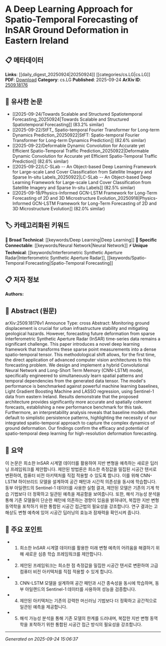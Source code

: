 <!-- KEYWORD_LINKING_METADATA:
{
  "processed_timestamp": "2025-09-24T15:06:37.267349",
  "vocabulary_version": "1.0",
  "selected_keywords": [
    "Deep Learning",
    "Neural Network",
    "Interferometric Synthetic Aperture Radar",
    "Spatio-Temporal Forecasting"
  ],
  "rejected_keywords": [],
  "similarity_scores": {
    "Deep Learning": 0.85,
    "Neural Network": 0.82,
    "Interferometric Synthetic Aperture Radar": 0.78,
    "Spatio-Temporal Forecasting": 0.8
  },
  "extraction_method": "AI_prompt_based",
  "budget_applied": true,
  "candidates_json": {
    "candidates": [
      {
        "surface": "Deep Learning",
        "canonical": "Deep Learning",
        "aliases": [
          "DL"
        ],
        "category": "broad_technical",
        "rationale": "Deep Learning is central to the paper's approach and connects well with existing literature on advanced machine learning techniques.",
        "novelty_score": 0.3,
        "connectivity_score": 0.9,
        "specificity_score": 0.65,
        "link_intent_score": 0.85
      },
      {
        "surface": "Convolutional Neural Network and Long-Short Term Memory",
        "canonical": "Neural Network",
        "aliases": [
          "CNN-LSTM",
          "Convolutional LSTM"
        ],
        "category": "specific_connectable",
        "rationale": "The hybrid CNN-LSTM model is a key innovation in the paper, integrating spatial and temporal learning, making it highly relevant for linking.",
        "novelty_score": 0.7,
        "connectivity_score": 0.75,
        "specificity_score": 0.8,
        "link_intent_score": 0.82
      },
      {
        "surface": "Interferometric Synthetic Aperture Radar",
        "canonical": "Interferometric Synthetic Aperture Radar",
        "aliases": [
          "InSAR"
        ],
        "category": "unique_technical",
        "rationale": "InSAR is a unique technical term specific to the paper's domain, crucial for understanding the data source and application context.",
        "novelty_score": 0.65,
        "connectivity_score": 0.6,
        "specificity_score": 0.85,
        "link_intent_score": 0.78
      },
      {
        "surface": "Spatio-Temporal Forecasting",
        "canonical": "Spatio-Temporal Forecasting",
        "aliases": [
          "Spatiotemporal Prediction"
        ],
        "category": "unique_technical",
        "rationale": "This term captures the core focus of the research, linking it to broader themes in predictive modeling and temporal analysis.",
        "novelty_score": 0.68,
        "connectivity_score": 0.7,
        "specificity_score": 0.78,
        "link_intent_score": 0.8
      }
    ],
    "ban_list_suggestions": [
      "methodological shift",
      "performance benchmark"
    ]
  },
  "decisions": [
    {
      "candidate_surface": "Deep Learning",
      "resolved_canonical": "Deep Learning",
      "decision": "linked",
      "scores": {
        "novelty": 0.3,
        "connectivity": 0.9,
        "specificity": 0.65,
        "link_intent": 0.85
      }
    },
    {
      "candidate_surface": "Convolutional Neural Network and Long-Short Term Memory",
      "resolved_canonical": "Neural Network",
      "decision": "linked",
      "scores": {
        "novelty": 0.7,
        "connectivity": 0.75,
        "specificity": 0.8,
        "link_intent": 0.82
      }
    },
    {
      "candidate_surface": "Interferometric Synthetic Aperture Radar",
      "resolved_canonical": "Interferometric Synthetic Aperture Radar",
      "decision": "linked",
      "scores": {
        "novelty": 0.65,
        "connectivity": 0.6,
        "specificity": 0.85,
        "link_intent": 0.78
      }
    },
    {
      "candidate_surface": "Spatio-Temporal Forecasting",
      "resolved_canonical": "Spatio-Temporal Forecasting",
      "decision": "linked",
      "scores": {
        "novelty": 0.68,
        "connectivity": 0.7,
        "specificity": 0.78,
        "link_intent": 0.8
      }
    }
  ]
}
-->

# A Deep Learning Approach for Spatio-Temporal Forecasting of InSAR Ground Deformation in Eastern Ireland

## 📋 메타데이터

**Links**: [[daily_digest_20250924|20250924]] [[categories/cs.LG|cs.LG]]
**PDF**: [Download](https://arxiv.org/pdf/2509.18176.pdf)
**Category**: cs.LG
**Published**: 2025-09-24
**ArXiv ID**: [2509.18176](https://arxiv.org/abs/2509.18176)

## 🔗 유사한 논문
- [[2025-09-24/Towards Scalable and Structured Spatiotemporal Forecasting_20250924|Towards Scalable and Structured Spatiotemporal Forecasting]] (83.2% similar)
- [[2025-09-22/StFT_ Spatio-temporal Fourier Transformer for Long-term Dynamics Prediction_20250922|StFT: Spatio-temporal Fourier Transformer for Long-term Dynamics Prediction]] (82.6% similar)
- [[2025-09-22/Deformable Dynamic Convolution for Accurate yet Efficient Spatio-Temporal Traffic Prediction_20250922|Deformable Dynamic Convolution for Accurate yet Efficient Spatio-Temporal Traffic Prediction]] (82.6% similar)
- [[2025-09-22/LC-SLab -- An Object-based Deep Learning Framework for Large-scale Land Cover Classification from Satellite Imagery and Sparse In-situ Labels_20250922|LC-SLab -- An Object-based Deep Learning Framework for Large-scale Land Cover Classification from Satellite Imagery and Sparse In-situ Labels]] (82.5% similar)
- [[2025-09-18/Physics-Informed GCN-LSTM Framework for Long-Term Forecasting of 2D and 3D Microstructure Evolution_20250918|Physics-Informed GCN-LSTM Framework for Long-Term Forecasting of 2D and 3D Microstructure Evolution]] (82.0% similar)

## 🏷️ 카테고리화된 키워드
**🧠 Broad Technical**: [[keywords/Deep Learning|Deep Learning]]
**🔗 Specific Connectable**: [[keywords/Neural Network|Neural Network]]
**⚡ Unique Technical**: [[keywords/Interferometric Synthetic Aperture Radar|Interferometric Synthetic Aperture Radar]], [[keywords/Spatio-Temporal Forecasting|Spatio-Temporal Forecasting]]

## 📋 저자 정보

**Authors:** 

## 📄 Abstract (원문)

arXiv:2509.18176v1 Announce Type: cross 
Abstract: Monitoring ground displacement is crucial for urban infrastructure stability and mitigating geological hazards. However, forecasting future deformation from sparse Interferometric Synthetic Aperture Radar (InSAR) time-series data remains a significant challenge. This paper introduces a novel deep learning framework that transforms these sparse point measurements into a dense spatio-temporal tensor. This methodological shift allows, for the first time, the direct application of advanced computer vision architectures to this forecasting problem. We design and implement a hybrid Convolutional Neural Network and Long-Short Term Memory (CNN-LSTM) model, specifically engineered to simultaneously learn spatial patterns and temporal dependencies from the generated data tensor. The model's performance is benchmarked against powerful machine learning baselines, Light Gradient Boosting Machine and LASSO regression, using Sentinel-1 data from eastern Ireland. Results demonstrate that the proposed architecture provides significantly more accurate and spatially coherent forecasts, establishing a new performance benchmark for this task. Furthermore, an interpretability analysis reveals that baseline models often default to simplistic persistence patterns, highlighting the necessity of our integrated spatio-temporal approach to capture the complex dynamics of ground deformation. Our findings confirm the efficacy and potential of spatio-temporal deep learning for high-resolution deformation forecasting.

## 📝 요약

이 논문은 희소한 InSAR 시계열 데이터를 활용하여 지반 변형을 예측하는 새로운 딥러닝 프레임워크를 제안합니다. 제안된 방법론은 희소한 측정값을 밀집된 시공간 텐서로 변환하여, 컴퓨터 비전 아키텍처를 직접 적용할 수 있도록 합니다. 이를 위해 CNN-LSTM 하이브리드 모델을 설계하여 공간 패턴과 시간적 의존성을 동시에 학습합니다. 동부 아일랜드의 Sentinel-1 데이터를 사용한 실험 결과, 제안된 모델은 기존의 기계 학습 기법보다 더 정확하고 일관된 예측을 제공함을 보여줍니다. 또한, 해석 가능성 분석을 통해 기존 모델들이 단순한 패턴에 의존하는 경향이 있음을 밝혀내어, 복잡한 지반 변형 동역학을 포착하기 위한 통합된 시공간 접근법의 필요성을 강조합니다. 연구 결과는 고해상도 변형 예측에 있어 시공간 딥러닝의 효능과 잠재력을 확인시켜 줍니다.

## 🎯 주요 포인트

- 1. 희소한 InSAR 시계열 데이터를 활용한 미래 변형 예측의 어려움을 해결하기 위해 새로운 심층 학습 프레임워크를 제안합니다.
- 2. 제안된 프레임워크는 희소한 점 측정값을 밀집한 시공간 텐서로 변환하여 고급 컴퓨터 비전 아키텍처를 직접 적용할 수 있게 합니다.
- 3. CNN-LSTM 모델을 설계하여 공간 패턴과 시간 종속성을 동시에 학습하며, 동부 아일랜드의 Sentinel-1 데이터를 사용하여 성능을 검증합니다.
- 4. 제안된 아키텍처는 기존의 강력한 머신러닝 기법보다 더 정확하고 공간적으로 일관된 예측을 제공합니다.
- 5. 해석 가능성 분석을 통해 기존 모델의 한계를 드러내며, 복잡한 지반 변형 동역학을 포착하기 위한 통합된 시공간 접근 방식의 필요성을 강조합니다.


---

*Generated on 2025-09-24 15:06:37*